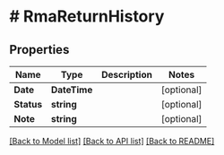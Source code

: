 # # RmaReturnHistory


## Properties 


Name | Type | Description | Notes
------------ | ------------- | ------------- | -------------
**Date**| **DateTime** |   | [optional]
**Status**| **string** |   | [optional]
**Note**| **string** |   | [optional]


[[Back to Model list]](../../README.md#models) [[Back to API list]](../../README.md#endpoints) [[Back to README]](../../README.md)

